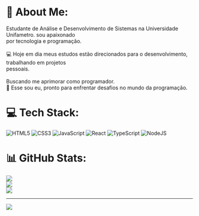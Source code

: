 # 💫 About Me:
Estudante de Análise e Desenvolvimento de Sistemas na Universidade Unifametro. sou apaixonado<br>por tecnologia e programação.<br><br>💻 Hoje em dia meus estudos estão direcionados para o desenvolvimento, trabalhando em projetos<br>pessoais.<br><br>Buscando me aprimorar como programador.<br>🚀 Esse sou eu, pronto para enfrentar desafios no mundo da programação.


# 💻 Tech Stack:
![HTML5](https://img.shields.io/badge/html5-%23E34F26.svg?style=for-the-badge&logo=html5&logoColor=white) ![CSS3](https://img.shields.io/badge/css3-%231572B6.svg?style=for-the-badge&logo=css3&logoColor=white) ![JavaScript](https://img.shields.io/badge/javascript-%23323330.svg?style=for-the-badge&logo=javascript&logoColor=%23F7DF1E) ![React](https://img.shields.io/badge/react-%2320232a.svg?style=for-the-badge&logo=react&logoColor=%2361DAFB) ![TypeScript](https://img.shields.io/badge/typescript-%23007ACC.svg?style=for-the-badge&logo=typescript&logoColor=white) ![NodeJS](https://img.shields.io/badge/node.js-6DA55F?style=for-the-badge&logo=node.js&logoColor=white)
# 📊 GitHub Stats:
![](https://github-readme-stats.vercel.app/api?username=pedrolucasz7&theme=radical&hide_border=true&include_all_commits=false&count_private=false)<br/>
![](https://github-readme-streak-stats.herokuapp.com/?user=pedrolucasz7&theme=radical&hide_border=true)<br/>
![](https://github-readme-stats.vercel.app/api/top-langs/?username=pedrolucasz7&theme=radical&hide_border=true&include_all_commits=false&count_private=false&layout=compact)

---
[![](https://visitcount.itsvg.in/api?id=pedrolucasz7&icon=3&color=12)](https://visitcount.itsvg.in)

<!-- Proudly created with GPRM ( https://gprm.itsvg.in ) -->
